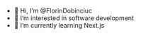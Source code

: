- 👋 Hi, I’m @FlorinDobinciuc
- 👀 I’m interested in software development
- 🌱 I’m currently learning Next.js

<!---
FlorinDobinciuc/FlorinDobinciuc is a ✨ special ✨ repository because its `README.md` (this file) appears on your GitHub profile.
You can click the Preview link to take a look at your changes.
--->
